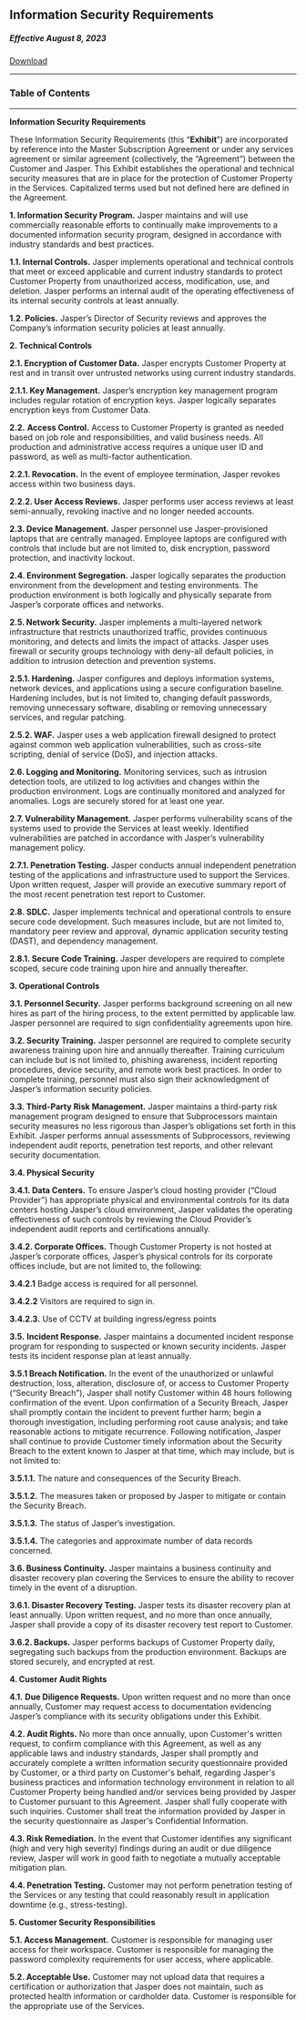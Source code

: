 Information Security Requirements
---------------------------------

##### Effective August 8, 2023

[Download](https://jasper.pactsafe.io/versions/64d275dbce0340c1c5d8412c.pdf)

* * *

### Table of Contents

* * *

**Information Security Requirements**

These Information Security Requirements (this “**Exhibit**”) are incorporated by reference into the Master Subscription Agreement or under any services agreement or similar agreement (collectively, the “Agreement”) between the Customer and Jasper. This Exhibit establishes the operational and technical security measures that are in place for the protection of Customer Property in the Services. Capitalized terms used but not defined here are defined in the Agreement.

**1\. Information Security Program.** Jasper maintains and will use commercially reasonable efforts to continually make improvements to a documented information security program, designed in accordance with industry standards and best practices.

**1.1. Internal Controls.** Jasper implements operational and technical controls that meet or exceed applicable and current industry standards to protect Customer Property from unauthorized access, modification, use, and deletion. Jasper performs an internal audit of the operating effectiveness of its internal security controls at least annually.

**1.2. Policies.** Jasper’s Director of Security reviews and approves the Company’s information security policies at least annually.

**2\. Technical Controls**

**2.1. Encryption of Customer Data.** Jasper encrypts Customer Property at rest and in transit over untrusted networks using current industry standards.

**2.1.1. Key Management.** Jasper’s encryption key management program includes regular rotation of encryption keys. Jasper logically separates encryption keys from Customer Data.

**2.2.** **Access Control.** Access to Customer Property is granted as needed based on job role and responsibilities, and valid business needs. All production and administrative access requires a unique user ID and password, as well as multi-factor authentication.

**2.2.1. Revocation.** In the event of employee termination, Jasper revokes access within two business days.

**2.2.2. User Access Reviews.** Jasper performs user access reviews at least semi-annually, revoking inactive and no longer needed accounts.

**2.3. Device Management.** Jasper personnel use Jasper-provisioned laptops that are centrally managed. Employee laptops are configured with controls that include but are not limited to, disk encryption, password protection, and inactivity lockout.

**2.4. Environment Segregation.** Jasper logically separates the production environment from the development and testing environments. The production environment is both logically and physically separate from Jasper’s corporate offices and networks.

**2.5. Network Security.** Jasper implements a multi-layered network infrastructure that restricts unauthorized traffic, provides continuous monitoring, and detects and limits the impact of attacks. Jasper uses firewall or security groups technology with deny-all default policies, in addition to intrusion detection and prevention systems.

**2.5.1. Hardening.** Jasper configures and deploys information systems, network devices, and applications using a secure configuration baseline. Hardening includes, but is not limited to, changing default passwords, removing unnecessary software, disabling or removing unnecessary services, and regular patching.

**2.5.2. WAF.** Jasper uses a web application firewall designed to protect against common web application vulnerabilities, such as cross-site scripting, denial of service (DoS), and injection attacks.

**2.6. Logging and Monitoring.** Monitoring services, such as intrusion detection tools, are utilized to log activities and changes within the production environment. Logs are continually monitored and analyzed for anomalies. Logs are securely stored for at least one year.

**2.7. Vulnerability Management.** Jasper performs vulnerability scans of the systems used to provide the Services at least weekly. Identified vulnerabilities are patched in accordance with Jasper’s vulnerability management policy.

**2.7.1. Penetration Testing.** Jasper conducts annual independent penetration testing of the applications and infrastructure used to support the Services. Upon written request, Jasper will provide an executive summary report of the most recent penetration test report to Customer.

**2.8. SDLC.** Jasper implements technical and operational controls to ensure secure code development. Such measures include, but are not limited to, mandatory peer review and approval, dynamic application security testing (DAST), and dependency management.

**2.8.1. Secure Code Training.** Jasper developers are required to complete scoped, secure code training upon hire and annually thereafter.

**3\. Operational Controls**

**3.1. Personnel Security.** Jasper performs background screening on all new hires as part of the hiring process, to the extent permitted by applicable law. Jasper personnel are required to sign confidentiality agreements upon hire.

**3.2. Security Training.** Jasper personnel are required to complete security awareness training upon hire and annually thereafter. Training curriculum can include but is not limited to, phishing awareness, incident reporting procedures, device security, and remote work best practices. In order to complete training, personnel must also sign their acknowledgment of Jasper’s information security policies.

**3.3. Third-Party Risk Management.** Jasper maintains a third-party risk management program designed to ensure that Subprocessors maintain security measures no less rigorous than Jasper’s obligations set forth in this Exhibit. Jasper performs annual assessments of Subprocessors, reviewing independent audit reports, penetration test reports, and other relevant security documentation.

**3.4. Physical Security**

**3.4.1. Data Centers.** To ensure Jasper’s cloud hosting provider (“Cloud Provider”) has appropriate physical and environmental controls for its data centers hosting Jasper’s cloud environment, Jasper validates the operating effectiveness of such controls by reviewing the Cloud Provider’s independent audit reports and certifications annually.

**3.4.2. Corporate Offices.** Though Customer Property is not hosted at Jasper’s corporate offices, Jasper’s physical controls for its corporate offices include, but are not limited to, the following:

**3.4.2.1** Badge access is required for all personnel.

**3.4.2.2** Visitors are required to sign in.

**3.4.2.3.** Use of CCTV at building ingress/egress points

**3.5.** **Incident Response.** Jasper maintains a documented incident response program for responding to suspected or known security incidents. Jasper tests its incident response plan at least annually.

**3.5.1 Breach Notification.** In the event of the unauthorized or unlawful destruction, loss, alteration, disclosure of, or access to Customer Property (“Security Breach”), Jasper shall notify Customer within 48 hours following confirmation of the event. Upon confirmation of a Security Breach, Jasper shall promptly contain the incident to prevent further harm; begin a thorough investigation, including performing root cause analysis; and take reasonable actions to mitigate recurrence. Following notification, Jasper shall continue to provide Customer timely information about the Security Breach to the extent known to Jasper at that time, which may include, but is not limited to:

**3.5.1.1.** The nature and consequences of the Security Breach.

**3.5.1.2.** The measures taken or proposed by Jasper to mitigate or contain the Security Breach.

**3.5.1.3.** The status of Jasper’s investigation.

**3.5.1.4.** The categories and approximate number of data records concerned.

**3.6. Business Continuity.** Jasper maintains a business continuity and disaster recovery plan covering the Services to ensure the ability to recover timely in the event of a disruption.

**3.6.1. Disaster Recovery Testing.** Jasper tests its disaster recovery plan at least annually. Upon written request, and no more than once annually, Jasper shall provide a copy of its disaster recovery test report to Customer.

**3.6.2. Backups.** Jasper performs backups of Customer Property daily, segregating such backups from the production environment. Backups are stored securely, and encrypted at rest.

**4\. Customer Audit Rights**

**4.1.** **Due Diligence Requests.** Upon written request and no more than once annually, Customer may request access to documentation evidencing Jasper’s compliance with its security obligations under this Exhibit.

**4.2. Audit Rights.** No more than once annually, upon Customer's written request, to confirm compliance with this Agreement, as well as any applicable laws and industry standards, Jasper shall promptly and accurately complete a written information security questionnaire provided by Customer, or a third party on Customer's behalf, regarding Jasper's business practices and information technology environment in relation to all Customer Property being handled and/or services being provided by Jasper to Customer pursuant to this Agreement. Jasper shall fully cooperate with such inquiries. Customer shall treat the information provided by Jasper in the security questionnaire as Jasper's Confidential Information.

**4.3. Risk Remediation.** In the event that Customer identifies any significant (high and very high severity) findings during an audit or due diligence review, Jasper will work in good faith to negotiate a mutually acceptable mitigation plan.

**4.4. Penetration Testing.** Customer may not perform penetration testing of the Services or any testing that could reasonably result in application downtime (e.g., stress-testing).

**5\. Customer Security Responsibilities**

**5.1. Access Management.** Customer is responsible for managing user access for their workspace. Customer is responsible for managing the password complexity requirements for user access, where applicable.

**5.2. Acceptable Use.** Customer may not upload data that requires a certification or authorization that Jasper does not maintain, such as protected health information or cardholder data. Customer is responsible for the appropriate use of the Services.